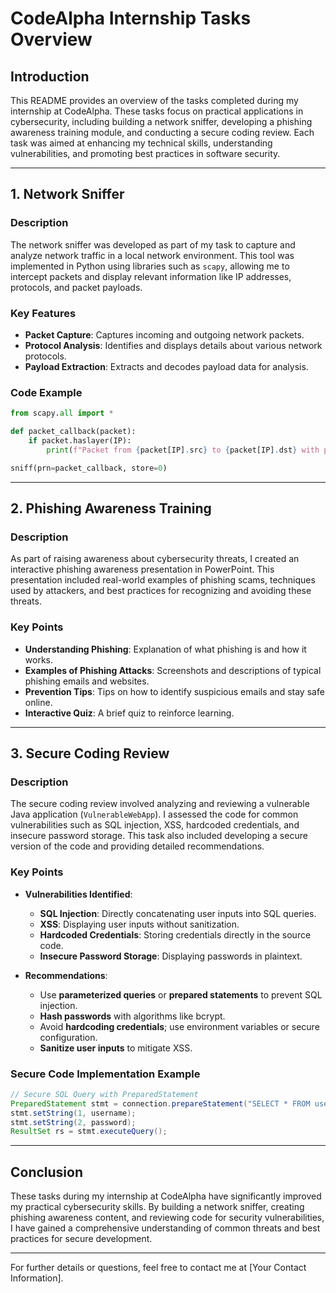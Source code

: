 # CodeAlpha Internship Tasks Overview

## Introduction
This README provides an overview of the tasks completed during my internship at CodeAlpha. These tasks focus on practical applications in cybersecurity, including building a network sniffer, developing a phishing awareness training module, and conducting a secure coding review. Each task was aimed at enhancing my technical skills, understanding vulnerabilities, and promoting best practices in software security.

---

## 1. Network Sniffer
### Description
The network sniffer was developed as part of my task to capture and analyze network traffic in a local network environment. This tool was implemented in Python using libraries such as `scapy`, allowing me to intercept packets and display relevant information like IP addresses, protocols, and packet payloads.

### Key Features
- **Packet Capture**: Captures incoming and outgoing network packets.
- **Protocol Analysis**: Identifies and displays details about various network protocols.
- **Payload Extraction**: Extracts and decodes payload data for analysis.

### Code Example
```python
from scapy.all import *

def packet_callback(packet):
    if packet.haslayer(IP):
        print(f"Packet from {packet[IP].src} to {packet[IP].dst} with protocol {packet.proto}")

sniff(prn=packet_callback, store=0)
```

---

## 2. Phishing Awareness Training
### Description
As part of raising awareness about cybersecurity threats, I created an interactive phishing awareness presentation in PowerPoint. This presentation included real-world examples of phishing scams, techniques used by attackers, and best practices for recognizing and avoiding these threats.

### Key Points
- **Understanding Phishing**: Explanation of what phishing is and how it works.
- **Examples of Phishing Attacks**: Screenshots and descriptions of typical phishing emails and websites.
- **Prevention Tips**: Tips on how to identify suspicious emails and stay safe online.
- **Interactive Quiz**: A brief quiz to reinforce learning.

---

## 3. Secure Coding Review
### Description
The secure coding review involved analyzing and reviewing a vulnerable Java application (`VulnerableWebApp`). I assessed the code for common vulnerabilities such as SQL injection, XSS, hardcoded credentials, and insecure password storage. This task also included developing a secure version of the code and providing detailed recommendations.

### Key Points
- **Vulnerabilities Identified**:
  - **SQL Injection**: Directly concatenating user inputs into SQL queries.
  - **XSS**: Displaying user inputs without sanitization.
  - **Hardcoded Credentials**: Storing credentials directly in the source code.
  - **Insecure Password Storage**: Displaying passwords in plaintext.

- **Recommendations**:
  - Use **parameterized queries** or **prepared statements** to prevent SQL injection.
  - **Hash passwords** with algorithms like bcrypt.
  - Avoid **hardcoding credentials**; use environment variables or secure configuration.
  - **Sanitize user inputs** to mitigate XSS.

### Secure Code Implementation Example
```java
// Secure SQL Query with PreparedStatement
PreparedStatement stmt = connection.prepareStatement("SELECT * FROM users WHERE username = ? AND password = ?");
stmt.setString(1, username);
stmt.setString(2, password);
ResultSet rs = stmt.executeQuery();
```

---

## Conclusion
These tasks during my internship at CodeAlpha have significantly improved my practical cybersecurity skills. By building a network sniffer, creating phishing awareness content, and reviewing code for security vulnerabilities, I have gained a comprehensive understanding of common threats and best practices for secure development.

---

For further details or questions, feel free to contact me at [Your Contact Information].

